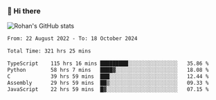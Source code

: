 ### 👋 Hi there 

<!--
**rohznmdev/rohznmdev** is a ✨ _special_ ✨ repository because its `README.md` (this file) appears on your GitHub profile.

Here are some ideas to get you started:

- 🔭 I’m currently working on ...
- 🌱 I’m currently learning Ruby and Ruby on Rails
- 👯 I’m looking to collaborate on ...
- 🤔 I’m looking for help with ...
- 💬 Ask me about ...
- 📫 How to reach me: ...
- 😄 Pronouns: ...
- ⚡ Fun fact: ...
-->
![Rohan's GitHub stats](https://github-readme-stats.vercel.app/api?username=rohznmdev&theme=dark&show_icons=true)

<!--START_SECTION:waka-->

```txt
From: 22 August 2022 - To: 18 October 2024

Total Time: 321 hrs 25 mins

TypeScript    115 hrs 16 mins █████████░░░░░░░░░░░░░░░░   35.86 %
Python        58 hrs 7 mins   ████▓░░░░░░░░░░░░░░░░░░░░   18.08 %
C             39 hrs 59 mins  ███░░░░░░░░░░░░░░░░░░░░░░   12.44 %
Assembly      29 hrs 59 mins  ██▒░░░░░░░░░░░░░░░░░░░░░░   09.33 %
JavaScript    22 hrs 59 mins  █▓░░░░░░░░░░░░░░░░░░░░░░░   07.15 %
```

<!--END_SECTION:waka-->
